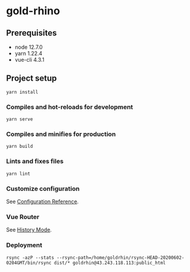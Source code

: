 # gold-rhino

## Prerequisites

  - node 12.7.0
  - yarn 1.22.4
  - vue-cli 4.3.1


## Project setup
```
yarn install
```

### Compiles and hot-reloads for development
```
yarn serve
```

### Compiles and minifies for production
```
yarn build
```

### Lints and fixes files
```
yarn lint
```

### Customize configuration
See [Configuration Reference](https://cli.vuejs.org/config/).


### Vue Router
See [History Mode](https://router.vuejs.org/guide/essentials/history-mode.html#example-server-configurations).


### Deployment
```
rsync -azP --stats --rsync-path=/home/goldrhin/rsync-HEAD-20200602-0204GMT/bin/rsync dist/* goldrhin@43.243.118.113:public_html
```